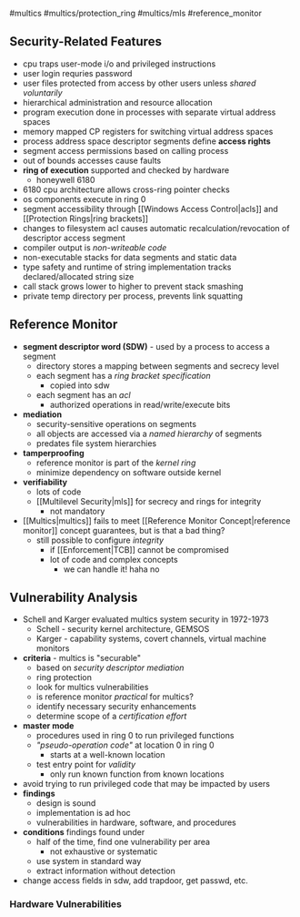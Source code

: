 #multics #multics/protection_ring #multics/mls #reference_monitor 
## Security-Related Features
- cpu traps user-mode i/o and privileged instructions
- user login requries password
- user files protected from access by other users unless *shared voluntarily*
- hierarchical administration and resource allocation
- program execution done in processes with separate virtual address spaces
- memory mapped CP registers for switching virtual address spaces
- process address space descriptor segments define **access rights**
- segment access permissions based on calling process
- out of bounds accesses cause faults
- **ring of execution** supported and checked by hardware
	- honeywell 6180
- 6180 cpu architecture allows cross-ring pointer checks
- os components execute in ring 0
- segment accessibility through [[Windows Access Control|acls]] and [[Protection Rings|ring brackets]]
- changes to filesystem acl causes automatic recalculation/revocation of descriptor access segment
- compiler output is *non-writeable code*
- non-executable stacks for data segments and static data
- type safety and runtime of string implementation tracks declared/allocated string size
- call stack grows lower to higher to prevent stack smashing
- private temp directory per process, prevents link squatting
## Reference Monitor
- **segment descriptor word (SDW)** - used by a process to access a segment
	- directory stores a mapping between segments and secrecy level
	- each segment has a *ring bracket specification*
		- copied into sdw
	- each segment has an *acl*
		- authorized operations in read/write/execute bits
- **mediation**
	- security-sensitive operations on segments
	- all objects are accessed via a *named hierarchy* of segments
	- predates file system hierarchies
- **tamperproofing**
	- reference monitor is part of the *kernel ring*
	- minimize dependency on software outside kernel
- **verifiability**
	- lots of code
	- [[Multilevel Security|mls]] for secrecy and rings for integrity
		- not mandatory
- [[Multics|multics]] fails to meet [[Reference Monitor Concept|reference monitor]] concept guarantees, but is that a bad thing?
	- still possible to configure *integrity*
		- if [[Enforcement|TCB]] cannot be compromised
		- lot of code and complex concepts
			- we can handle it! haha no
## Vulnerability Analysis
- Schell and Karger evaluated multics system security in 1972-1973
	- Schell - security kernel architecture, GEMSOS
	- Karger - capability systems, covert channels, virtual machine monitors
- **criteria** - multics is "securable"
	- based on *security descriptor mediation*
	- ring protection
	- look for multics vulnerabilities
	- is reference monitor *practical* for multics?
	- identify necessary security enhancements
	- determine scope of a *certification effort*
- **master mode**
	- procedures used in ring 0 to run privileged functions
	- *"pseudo-operation code"* at location 0 in ring 0
		- starts at a well-known location
	- test entry point for *validity*
		- only run known function from known locations
- avoid trying to run privileged code that may be impacted by users
- **findings**
	- design is sound
	- implementation is ad hoc
	- vulnerabilities in hardware, software, and procedures
- **conditions** findings found under
	- half of the time, find one vulnerability per area
		- not exhaustive or systematic
	- use system in standard way
	- extract information without detection
- change access fields in sdw, add trapdoor, get passwd, etc.
### Hardware Vulnerabilities
